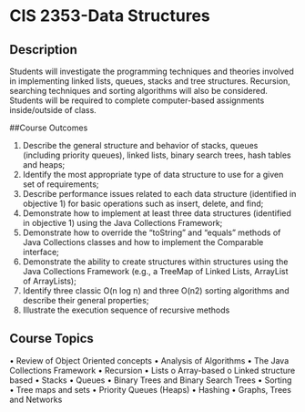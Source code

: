 # CIS 2353-Data Structures

## Description
Students will investigate the programming techniques and theories involved in implementing linked lists, queues, stacks and tree structures. Recursion, searching techniques and sorting algorithms will also be considered. Students will be required to complete computer-based assignments inside/outside of class. 

##Course Outcomes
1. Describe the general structure and behavior of stacks, queues (including priority queues), linked lists, binary search trees, hash tables and heaps; 
2. Identify the most appropriate type of data structure to use for a given set of requirements; 
3. Describe performance issues related to each data structure (identified in objective 1) for basic operations such as insert, delete, and find; 
4. Demonstrate how to implement at least three data structures (identified in objective 1) using the Java Collections Framework; 
5. Demonstrate how to override the “toString” and “equals” methods of Java Collections classes and how to implement the Comparable interface; 
6. Demonstrate the ability to create structures within structures using the Java Collections Framework (e.g., a TreeMap of Linked Lists, ArrayList of ArrayLists); 
7. Identify three classic O(n log n) and three O(n2) sorting algorithms and describe their general properties;  
8. Illustrate the execution sequence of recursive methods 

## Course Topics
• Review of Object Oriented concepts 
• Analysis of Algorithms 
• The Java Collections Framework 
• Recursion 
• Lists o Array-based o Linked structure based 
• Stacks 
• Queues 
• Binary Trees and Binary Search Trees 
• Sorting 
• Tree maps and sets 
• Priority Queues (Heaps) 
• Hashing 
• Graphs, Trees and Networks 
